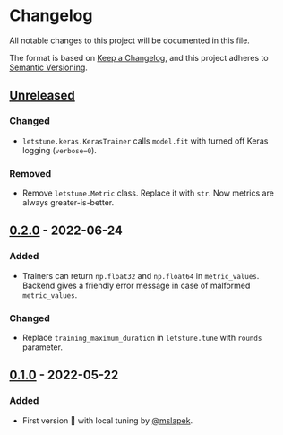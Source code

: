 # Changelog
All notable changes to this project will be documented in this file.

The format is based on [Keep a Changelog](https://keepachangelog.com/en/1.0.0/),
and this project adheres to [Semantic Versioning](https://semver.org/spec/v2.0.0.html).

## [Unreleased]
### Changed
- `letstune.keras.KerasTrainer` calls `model.fit` with turned off Keras logging (`verbose=0`). 

### Removed
- Remove `letstune.Metric` class. Replace it with `str`. Now metrics are always greater-is-better.

## [0.2.0] - 2022-06-24
### Added
- Trainers can return `np.float32` and `np.float64` in `metric_values`. Backend gives a friendly error message in case of malformed `metric_values`.

### Changed
- Replace `training_maximum_duration` in `letstune.tune` with `rounds` parameter.

## [0.1.0] - 2022-05-22
### Added
- First version :tada: with local tuning by [@mslapek](https://github.com/mslapek).

[Unreleased]: https://github.com/mslapek/letstune/compare/v0.2.0...HEAD
[0.2.0]: https://github.com/mslapek/letstune/releases/tag/v0.2.0
[0.1.0]: https://github.com/mslapek/letstune/releases/tag/v0.1.0
